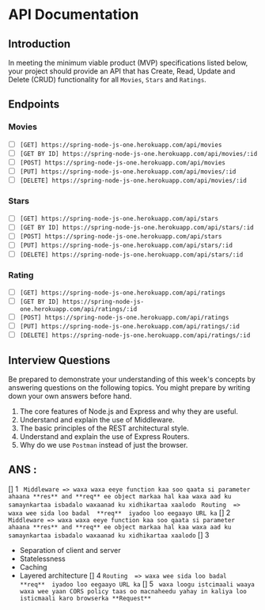 # API Documentation
## Introduction

In meeting the minimum viable product (MVP) specifications listed below, your project should provide an API that has Create, Read, Update and Delete (CRUD) functionality for all `Movies`, `Stars` and `Ratings`.

## Endpoints
### Movies 

- [ ] `[GET] https://spring-node-js-one.herokuapp.com/api/movies`
- [ ] `[GET BY ID] https://spring-node-js-one.herokuapp.com/api/movies/:id`
- [ ] `[POST] https://spring-node-js-one.herokuapp.com/api/movies`
- [ ] `[PUT] https://spring-node-js-one.herokuapp.com/api/movies/:id`
- [ ] `[DELETE] https://spring-node-js-one.herokuapp.com/api/movies/:id`

### Stars

- [ ] `[GET] https://spring-node-js-one.herokuapp.com/api/stars`
- [ ] `[GET BY ID] https://spring-node-js-one.herokuapp.com/api/stars/:id`
- [ ] `[POST] https://spring-node-js-one.herokuapp.com/api/stars`
- [ ] `[PUT] https://spring-node-js-one.herokuapp.com/api/stars/:id`
- [ ] `[DELETE] https://spring-node-js-one.herokuapp.com/api/stars/:id`

### Rating

- [ ] `[GET] https://spring-node-js-one.herokuapp.com/api/ratings`
- [ ] `[GET BY ID] https://spring-node-js-one.herokuapp.com/api/ratings/:id`
- [ ] `[POST] https://spring-node-js-one.herokuapp.com/api/ratings`
- [ ] `[PUT] https://spring-node-js-one.herokuapp.com/api/ratings/:id`
- [ ] `[DELETE] https://spring-node-js-one.herokuapp.com/api/ratings/:id`

## Interview Questions

Be prepared to demonstrate your understanding of this week's concepts by answering questions on the following topics. You might prepare by writing down your own answers before hand.

1. The core features of Node.js and Express and why they are useful.
2. Understand and explain the use of Middleware.
3. The basic principles of the REST architectural style.
4. Understand and explain the use of Express Routers.
5. Why do we use `Postman` instead of just the browser.

## ANS : 
[] 1
`  Middleware => waxa waxa eeye function kaa soo qaata si parameter ahaana **res** and **req** ee object markaa hal kaa waxa aad ku samaynkartaa isbadalo waxaanad ku xidhikartaa xaalodo `
`  Routing  => waxa wee sida loo badal  **req**  iyadoo loo eegaayo URL ka `
[] 2
`  Middleware => waxa waxa eeye function kaa soo qaata si parameter ahaana **res** and **req** ee object markaa hal kaa waxa aad ku samaynkartaa isbadalo waxaanad ku xidhikartaa xaalodo `
[] 3
- Separation of client and server
- Statelessness
- Caching
- Layered architecture
[] 4
` Routing  => waxa wee sida loo badal  **req**  iyadoo loo eegaayo URL ka `
[] 5
` waxa loogu istcimaali waaya waxa wee yaan CORS policy taas oo macnaheedu yahay in kaliya loo isticmaali karo browserka **Request**`
